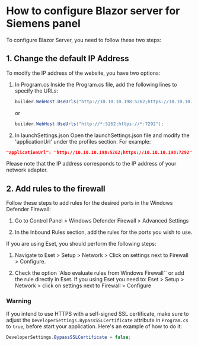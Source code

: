 # How to configure Blazor server for Siemens panel

To configure Blazor Server, you need to follow these two steps:

## 1. Change the default IP Address

To modify the IP address of the website, you have two options:

1. In Program.cs
Inside the Program.cs file, add the following lines to specify the URLs:

    ~~~ C#
    builder.WebHost.UseUrls("http://10.10.10.198:5262;https://10.10.10.198:7292");
    ~~~

    or

    ~~~ C#
    builder.WebHost.UseUrls("http://*:5262;https://*:7292");
    ~~~

2. In launchSettings.json
Open the launchSettings.json file and modify the 'applicationUrl' under the profiles section. For example:

~~~ JSON
"applicationUrl": "http://10.10.10.198:5262;https://10.10.10.198:7292"
~~~

Please note that the IP address corresponds to the IP address of your network adapter.

## 2. Add rules to the firewall

Follow these steps to add rules for the desired ports in the Windows Defender Firewall:

1. Go to Control Panel > Windows Defender Firewall > Advanced Settings

2. In the Inbound Rules section, add the rules for the ports you wish to use.

If you are using Eset, you should perform the following steps:

1. Navigate to Eset > Setup > Network > Click on settings next to Firewall > Configure.

2. Check the option `Also evaluate rules from Windows Firewall`` or add the rule directly in Eset.
If you using Eset you need to: Eset > Setup > Network > click on settings next to Firewall > Configure

### Warning

If you intend to use HTTPS with a self-signed SSL certificate, make sure to adjust the `DeveloperSettings.BypassSSLCertificate` attribute in `Program.cs` to `true`, before start your application. Here's an example of how to do it:

~~~ C#
DeveloperSettings.BypassSSLCertificate = false;
~~~
